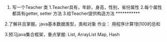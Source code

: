 1. 写一个Teacher 类
    1.Teacher具有，年龄，身高，性别，省份属性
    2.每个属性都具有getter, setter 方法
    3.给Teacher提供构造方法 ***********
 
 
2.了解并且掌握。java基本数据类型，类和对象
    作业： 用程序计算1到100的总和
    
    
3.预习java集合框架，重点掌握:
    List, ArrayList
    Map, Hash